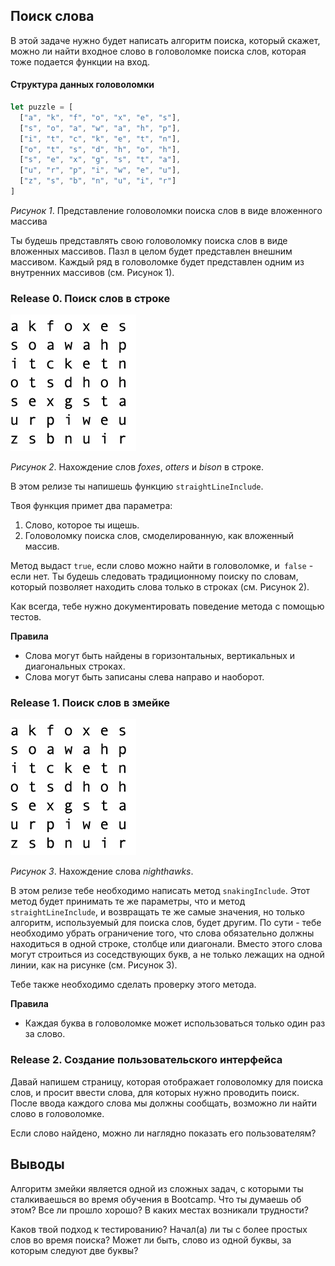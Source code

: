 ## Поиск слова

В этой задаче нужно будет написать алгоритм поиска, который скажет, можно ли найти входное слово в головоломке поиска слов, которая тоже подается функции на вход.

#### Структура данных головоломки

```javascript
let puzzle = [
  ["a", "k", "f", "o", "x", "e", "s"],
  ["s", "o", "a", "w", "a", "h", "p"],
  ["i", "t", "c", "k", "e", "t", "n"],
  ["o", "t", "s", "d", "h", "o", "h"],
  ["s", "e", "x", "g", "s", "t", "a"],
  ["u", "r", "p", "i", "w", "e", "u"],
  ["z", "s", "b", "n", "u", "i", "r"]
]
```
*Рисунок 1*. Представление головоломки поиска слов в виде вложенного массива

Ты будешь представлять свою головоломку поиска слов в виде вложенных массивов. Пазл в целом будет представлен внешним массивом. Каждый ряд в головоломке будет представлен одним из внутренних массивов (см. Рисунок 1).

### Release 0. Поиск слов в строке

![Поиск слов в строках](readme-assets/straight-word.gif)

*Рисунок 2*. Нахождение слов *foxes*, *otters* и *bison* в строке.

В этом релизе ты напишешь функцию `straightLineInclude`. 

Твоя функция примет два параметра: 
1. Слово, которое ты ищешь.
2. Головоломку поиска слов, смоделированную, как вложенный массив. 

Метод выдаст `true`, если слово можно найти в головоломке, и` false` - если нет. Ты будешь следовать традиционному поиску по словам, который позволяет находить слова только в строках (см. Рисунок 2).

Как всегда, тебе нужно документировать поведение метода с помощью тестов.

**Правила**
- Слова могут быть найдены в горизонтальных, вертикальных и диагональных строках.
- Слова могут быть записаны слева направо и наоборот.

### Release 1. Поиск слов в змейке

![поиск слов в змейке](readme-assets/snaking-word.gif)

*Рисунок 3*. Нахождение слова *nighthawks*.

В этом релизе тебе необходимо написать метод `snakingInclude`. Этот метод будет принимать те же параметры, что и метод `straightLineInclude`, и возвращать те же самые значения, но только алгоритм, используемый для поиска слов, будет другим. По сути - тебе необходимо убрать ограничение того, что слова обязательно должны находиться в одной строке, столбце или диагонали. Вместо этого слова могут строиться из соседствующих букв, а не только лежащих на одной линии, как на рисунке (см. Рисунок 3).

Тебе также необходимо сделать проверку этого метода.

**Правила**
- Каждая буква в головоломке может использоваться только один раз за слово.


### Release 2. Создание пользовательского интерфейса

Давай напишем страницу, которая отображает головоломку для поиска слов, и просит ввести слова, для которых нужно проводить поиск. После ввода каждого слова мы должны сообщать, возможно ли найти слово в головоломке.

Если слово найдено, можно ли наглядно показать его пользователям?

## Выводы

Алгоритм змейки является одной из сложных задач, с которыми ты сталкиваешься во время обучения в Bootcamp. Что ты думаешь об этом? Все ли прошло хорошо? В каких местах возникали трудности?

Каков твой подход к тестированию? Начал(а) ли ты с более простых слов во время поиска? Может ли быть, слово из одной буквы, за которым следуют две буквы?

[wikipedia word search]: https://en.wikipedia.org/wiki/Word_search
